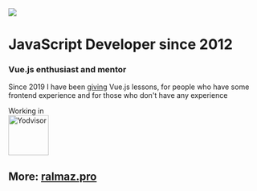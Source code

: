 <img src="https://media.giphy.com/media/VIVaHa40heVwh1Vjvk/giphy.gif">

# JavaScript Developer since 2012
### Vue.js enthusiast and mentor

Since 2019 I have been [giving](https://ralmaz.pro/training) Vue.js lessons, for people who have some frontend experience and for those who don't have any experience
  
Working in  
[<img src="https://ralmaz.pro/img/logo-purple-light.1d45fdfa.svg" alt="Yodvisor" width="80">](https://yodvisor.com)

## More: [ralmaz.pro](https://ralmaz.pro/)
